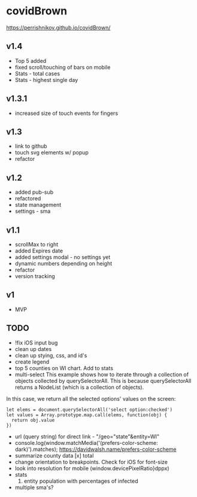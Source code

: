 # covidBrown

https://perrishnikov.github.io/covidBrown/


## v1.4
* Top 5 added
* fixed scroll/touching of bars on mobile
* Stats - total cases
* Stats - highest single day

## v1.3.1
* increased size of touch events for fingers

## v1.3
* link to github
* touch svg elements w/ popup
* refactor

## v1.2
* added pub-sub
* refactored
* state management
* settings - sma 

## v1.1
* scrollMax to right
* added Expires date 
* added settings modal - no settings yet
* dynamic numbers depending on height 
* refactor
* version tracking

## v1
* MVP

## TODO
* !fix iOS input bug
* clean up dates
* clean up stying, css, and id's
* create legend
* top 5 counties on WI chart. Add to stats
* multi-select
This example shows how to iterate through a collection of objects collected by querySelectorAll. This is because querySelectorAll returns a NodeList (which is a collection of objects).

In this case, we return all the selected options' values on the screen:
```
let elems = document.querySelectorAll('select option:checked')
let values = Array.prototype.map.call(elems, function(obj) {
  return obj.value
})
```
* url (query string) for direct link - "/geo="state"&entity=WI"
* console.log(window.matchMedia('(prefers-color-scheme: dark)').matches);
  https://davidwalsh.name/prefers-color-scheme
* summarize county data [x] total
* change orientation to breakpoints. Check for iOS for font-size
* look into resolution for mobile (window.devicePixelRatio}dppx)
* stats
  1. entity population with percentages of infected
* multiple sma's?